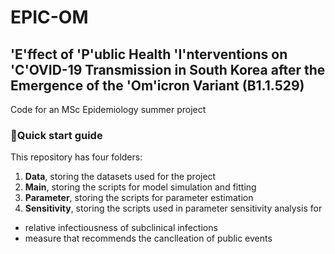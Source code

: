 # EPIC-OM
## 'E'ffect of 'P'ublic Health 'I'nterventions on 'C'OVID-19 Transmission in South Korea after the Emergence of the 'Om'icron Variant (B1.1.529)

Code for an MSc Epidemiology summer project

### :rocket:Quick start guide

This repository has four folders: 
1. **Data**, storing the datasets used for the project
2. **Main**, storing the scripts for model simulation and fitting
3. **Parameter**, storing the scripts for parameter estimation
4. **Sensitivity**, storing the scripts used in parameter sensitivity analysis for 
  - relative infectiousness of subclinical infections
  - measure that recommends the canclleation of public events

